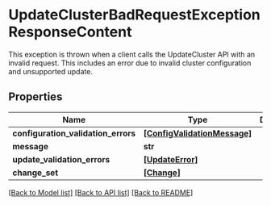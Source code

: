 # UpdateClusterBadRequestExceptionResponseContent

This exception is thrown when a client calls the UpdateCluster API with an invalid request. This includes an error due to invalid cluster configuration and unsupported update.

## Properties
Name | Type | Description | Notes
------------ | ------------- | ------------- | -------------
**configuration_validation_errors** | [**[ConfigValidationMessage]**](ConfigValidationMessage.md) |  | [optional] 
**message** | **str** |  | [optional] 
**update_validation_errors** | [**[UpdateError]**](UpdateError.md) |  | [optional] 
**change_set** | [**[Change]**](Change.md) |  | [optional] 

[[Back to Model list]](../README.md#documentation-for-models) [[Back to API list]](../README.md#documentation-for-api-endpoints) [[Back to README]](../README.md)


